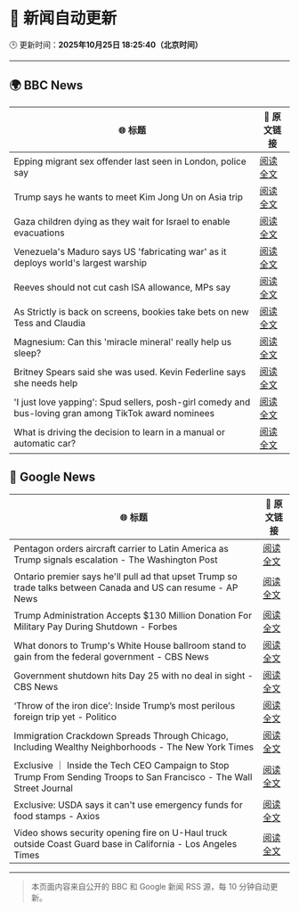# 🧠 新闻自动更新

🕒 更新时间：**2025年10月25日 18:25:40（北京时间）**

---

## 🌍 BBC News

| 🌐 标题 | 🔗 原文链接 |
|--------|-------------|
| Epping migrant sex offender last seen in London, police say | [阅读全文](https://www.bbc.com/news/articles/cdx4k2d5yxlo?at_medium=RSS&at_campaign=rss) |
| Trump says he wants to meet Kim Jong Un on Asia trip | [阅读全文](https://www.bbc.com/news/articles/cn09gg8v721o?at_medium=RSS&at_campaign=rss) |
| Gaza children dying as they wait for Israel to enable evacuations | [阅读全文](https://www.bbc.com/news/articles/cze61zg7zzpo?at_medium=RSS&at_campaign=rss) |
| Venezuela's Maduro says US 'fabricating war' as it deploys world's largest warship | [阅读全文](https://www.bbc.com/news/articles/c891gzx7xn4o?at_medium=RSS&at_campaign=rss) |
| Reeves should not cut cash ISA allowance, MPs say | [阅读全文](https://www.bbc.com/news/articles/c5yp57peqw8o?at_medium=RSS&at_campaign=rss) |
| As Strictly is back on screens, bookies take bets on new Tess and Claudia | [阅读全文](https://www.bbc.com/news/articles/ckgk84nzxgko?at_medium=RSS&at_campaign=rss) |
| Magnesium: Can this 'miracle mineral' really help us sleep? | [阅读全文](https://www.bbc.com/news/articles/czxn1qxrr32o?at_medium=RSS&at_campaign=rss) |
| Britney Spears said she was used. Kevin Federline says she needs help | [阅读全文](https://www.bbc.com/news/articles/c620z3gkrnvo?at_medium=RSS&at_campaign=rss) |
| 'I just love yapping': Spud sellers, posh-girl comedy and bus-loving gran among  TikTok award nominees | [阅读全文](https://www.bbc.com/news/articles/c986e2r5mdzo?at_medium=RSS&at_campaign=rss) |
| What is driving the decision to learn in a manual or automatic car? | [阅读全文](https://www.bbc.com/news/articles/c1wgpr40jeno?at_medium=RSS&at_campaign=rss) |

## 📰 Google News

| 🌐 标题 | 🔗 原文链接 |
|--------|-------------|
| Pentagon orders aircraft carrier to Latin America as Trump signals escalation - The Washington Post | [阅读全文](https://news.google.com/rss/articles/CBMiqwFBVV95cUxNZkNtUGhEamFEMXdvRDRyY3Bici1DTkR5NEdDak5YZ1FyRnRfcTNDYXp4bzRnM243M05ULTJFY0w4NVFWaTdXbE9iVGtFTFF0a1ZDWV9SYlhYbkoyWURrUzdJQmZGUEQxNlNMZHBZa3BIRGJYT2xyLUs2dlRyMVlUX3pEUmNtamJNZFhBQUlNM25GaGJjalItRi1OblpScG15X05HS0pDZGIwS1U?oc=5) |
| Ontario premier says he'll pull ad that upset Trump so trade talks between Canada and US can resume - AP News | [阅读全文](https://news.google.com/rss/articles/CBMimwFBVV95cUxOZEJyWjFHXzQ4Ui1mQUxLQm5tRTRvQlJnUHBIY1RBaDVJekhmZXNkZldoaXM2dDZ4S01wek8yUkdNbkxOZjBRUU54cXpqZ1V1QUtvdWF6b0RVeEhkU3N1TWk0azF3ZTM1aWg2M0xNSElpaklLdnBaSlpWOWxLM1NNVUE4RFdZWGkySGVKUWFibVl1REFHM3JON192RQ?oc=5) |
| Trump Administration Accepts $130 Million Donation For Military Pay During Shutdown - Forbes | [阅读全文](https://news.google.com/rss/articles/CBMiuwFBVV95cUxOZ01ZVUpuNTZlZHZtSEhINjdQU2tzSzdlNllIQ2phRmZUWjNuNzdsWVNZSm9qN1FtanBsSXEtTHFoUml5bmtNQWNrSTFtZmN1bmxWcUUzMWpOUUxTZnZZa1lrc0RrcXlPYXczU2FBSjRPV2Q2bThpY1VkTUdkTTJWWlFmR3UxVlNLRWJQNkdoUjZ3Q1UwUExwb2JTbklLWTRZWjExOEJyODRhR1dnQzA3YldkVWxZZE95UFBN?oc=5) |
| What donors to Trump's White House ballroom stand to gain from the federal government - CBS News | [阅读全文](https://news.google.com/rss/articles/CBMigwFBVV95cUxQejY3YXZNTk02M2o3X3UwTFpteW1KU3RLamRYVW5HSnFwWGV0M0tNS0xtSmpiZFVaZ1JEaVZFTWVwMS1tRDBxVEdNaUJIcWhBbVdwUks4MlR3bGV2QnUwX0RSSnZXcXNjYnM2UUZ4LUl3cjBjU2JaTjhmbjFYUElTX2NRa9IBiAFBVV95cUxPeFpmQ0FTdU5HTndiRTNTVC1kS1EtaGJsZkFBeDBwMUxRR0xvY2R5clRJQlh3QU1kVnZhc3hxRTBQVTg3MG9GTzR5VnlvT004YVN3dnlQcnowMS13NTlMWXRFRWhzdWhfVjYzc2hsVUFpUVppOTVqUVhTMjBhc1Zrc3VHT0tXTzdM?oc=5) |
| Government shutdown hits Day 25 with no deal in sight - CBS News | [阅读全文](https://news.google.com/rss/articles/CBMihAFBVV95cUxNbnJOUFBPWkRiTHRfU0VVZnZ1Z0hrVHM5bmN0S2ZWc3JhRDE1Zm1jSWt1cFZGS1Y4ZFNtRVRFcFdJYjZqVEZvRkxvY01UVEpVMVN1UnBHaElpNG1vT1E2Tm9IR2tUOHJiMTEzd09WTXV2UXk4Y2U1c0cwLUgxQjh4RDg1TG7SAYoBQVVfeXFMUGFyWF9RbXlTbkE4cmZ5UDZhUXVXNUVlbFNVajdteUFTbGtxcFNCdExyeVJlcXFENDBhaVB0MXItTG9pWFhtTGRYdUxqMUplekNPOS1mN3RmOFAwQkM2NTJzWkVQSGZTb2hXa2Q0Y0ttUVBtY2Z6RmtHdTlfcWxIdzJwUE54MFMxMkV3?oc=5) |
| ‘Throw of the iron dice’: Inside Trump’s most perilous foreign trip yet - Politico | [阅读全文](https://news.google.com/rss/articles/CBMivwFBVV95cUxPVXc5QWRNM241ZHoxMTI3S2F0MWliYkdQMjg0cG5IZGFkQ2NkbkZEXy03Rm8wTTVXX090RXdpWWpQNXBaOUZQeHBvWFQzNWpMU3RxTG5iVUU5VUk5bHRjV0h1UTN2UmhWNngtb01PRTNwVHAyR1ZjRUlxX3BBUDZqVmxEbHpWY2J3QlFxUlBfdXY1VnBDRGhMV0tuSGpOYTRXRGVFWFFFTkVQRm1IZlhMbWhRWmlpc1FzXzAtbnR2OA?oc=5) |
| Immigration Crackdown Spreads Through Chicago, Including Wealthy Neighborhoods - The New York Times | [阅读全文](https://news.google.com/rss/articles/CBMikAFBVV95cUxNV21SVkFGOTFKaUd5Wl9laTBtR1VHQWFpREpFclFXanNjSXF1VlU0X2s3RzBKX1FFcnBVa2k3VktBeDltbGRyT1prbkxQTUlwNDJpM3FTRHdrcGU2MnVKalJIZVNHQVpGN3lQUjRNbjNfOWZnN1g0bUFPU09KQWZyUjUtWldlTjU1aTVWS2h2Sno?oc=5) |
| Exclusive ｜ Inside the Tech CEO Campaign to Stop Trump From Sending Troops to San Francisco - The Wall Street Journal | [阅读全文](https://news.google.com/rss/articles/CBMigAFBVV95cUxNamJUOElnNFJuS1BpM2pRTHJMcFdXVFpUNGVQRk5zYTRKNXFzYUpMVXVaRnk4ajBTU1I0T2g1ajhleTFqa2ZlbXZiNmNHS3BuVGtGWXJ5Q2FJSFprNF9xckY4eWZ1cGVwTnd0Q0dnZ3dpVVduMDVtZ1lPS2Vuem9oSw?oc=5) |
| Exclusive: USDA says it can't use emergency funds for food stamps - Axios | [阅读全文](https://news.google.com/rss/articles/CBMigAFBVV95cUxQV3RIYUxJaWxLY3NoM0NTQ2NCNjdDNGhPcldyZ21HQUlXTGFUZXNVaEFFOWt6T3lPeWl6aXN3VWNtSTVVUXJuUWtRa0I5SnlNS3JuanVaSU1qUDNGZllwd2lQRmdIbWIzemdGNnJZbjMzZjFIeTYzUDF6UkpXTWloSA?oc=5) |
| Video shows security opening fire on U-Haul truck outside Coast Guard base in California - Los Angeles Times | [阅读全文](https://news.google.com/rss/articles/CBMijwFBVV95cUxNSk1EZzF5bzFOZUtsWDNQQV9weTJtRHhsc2ZETWJRd1NWbnllQTdKVnVIQzVSMk9KNDRhdzdIOC0zMDBGeVl3dFR0akpJdXZRYkpLbzhEaGFsXzlleW5zUXlhZUtCZzVHV09Ha3B3SDRHdlJaeXA1Z0kxeFNlamFocDh2blQzcVg0U1JhME5aRQ?oc=5) |

---
> 本页面内容来自公开的 BBC 和 Google 新闻 RSS 源，每 10 分钟自动更新。